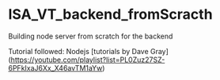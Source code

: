 # ISA_VT_backend_fromScracth
Building node server from scratch for the backend

Tutorial followed:
Nodejs [tutorials by Dave Gray]
(https://youtube.com/playlist?list=PL0Zuz27SZ-6PFkIxaJ6Xx_X46avTM1aYw)
